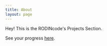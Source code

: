 ```yaml
---
title: About
layout: page
---
```


Hey! This is the RODINcode's Projects Section. 

See your progress <a href="https://rodincode.github.io/projects/">here</a>.

